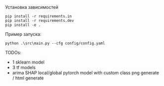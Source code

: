 Установка зависимостей

```
pip install -r requirements.in
pip install -r requirements.dev
pip install -e .
```

Пример запуска:

```
python .\src\main.py --cfg config/config.yaml
```

TODOs:
+ 1 sklearn model
+ 3 tf models
+ arima
SHAP local/global
pytorch model with custom class
png generate / html generate